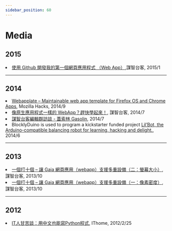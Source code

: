 ```yaml
---
sidebar_position: 60
---
```


# Media

## 2015

<li><a href="http://tech.mozilla.com.tw/posts/5987/%e4%bd%bf%e7%94%a8-github-%e9%96%8b%e7%99%bc%e6%88%91%e7%9a%84%e7%ac%ac%e4%b8%80%e5%80%8b%e7%b6%b2%e9%a0%81%e6%87%89%e7%94%a8%e7%a8%8b%e5%bc%8f-%ef%bc%88web-app%ef%bc%89">使用 Github 開發我的第一個網頁應用程式 （Web App）</a>,謀智台客, 2015/1</li>

----

## 2014

<li><a href="https://hacks.mozilla.org/2014/09/webapplate-maintainable-web-app-template-for-firefox-os-and-chrome-apps/">Webapplate – Maintainable web app template for Firefox OS and Chrome Apps</a>, Mozilla Hacks, 2014/9</li>
<li><a href="http://tech.mozilla.com.tw/posts/4803/%e5%83%8f%e5%8e%9f%e7%94%9f%e6%87%89%e7%94%a8%e7%a8%8b%e5%bc%8f%e4%b8%80%e6%a8%a3%e7%9a%84-webapp%ef%bc%9f%e8%b6%95%e5%bf%ab%e5%ad%b8%e8%b5%b7%e4%be%86%ef%bc%81/">像原生應用程式一樣的 WebApp？趕快學起來！</a>, 謀智台客, 2014/7</li>
<li><a href="https://www.youtube.com/watch?v=rQdCFgi_5nA">謀智台客編輯群訪談 - 蓋索林 Gasolin</a>, 2014/7</li>
<li>BlocklyDuino is used to program a kickstarter funded project <a href="blocklyduino is mentioned in kickstarter project https://www.kickstarter.com/projects/1607857757/lilbot-the-little-robot-that-could">Lil’Bot, the Arduino-compatible balancing robot for learning, hacking and delight.</a>, 2014/6</li>

----

## 2013

<li><a href="http://tech.mozilla.com.tw/posts/2862/%e4%b8%80%e5%80%8b%e6%89%93%e5%8d%81%e5%80%8b-%e8%ae%93-gaia-%e7%b6%b2%e9%a0%81%e6%87%89%e7%94%a8%ef%bc%88webapp%ef%bc%89%e6%94%af%e6%8f%b4%e5%a4%9a%e9%87%8d%e8%a8%ad%e5%82%99%ef%bc%88%e4%ba%8c">一個打十個 – 讓 Gaia 網頁應用（webapp）支援多重設備（二：螢幕大小）</a>, 謀智台客, 2013/10</li>
<li><a href="http://tech.mozilla.com.tw/posts/2835/%e4%b8%80%e5%80%8b%e6%89%93%e5%8d%81%e5%80%8b-%e8%ae%93-gaia-%e7%b6%b2%e9%a0%81%e6%87%89%e7%94%a8%ef%bc%88webapp%ef%bc%89%e6%94%af%e6%8f%b4%e5%a4%9a%e9%87%8d%e8%a8%ad%e5%82%99%ef%bc%88%e4%b8%80">一個打十個 – 讓 Gaia 網頁應用（webapp）支援多重設備（一：像素密度）</a>, 謀智台客, 2013/10</li>

----
## 2012

<li><a href="http://www.ithome.com.tw/itadm/article.php?c=72359">IT人甘苦談：用中文也能寫Python程式</a>, IThome, 2012/2/25</li>
